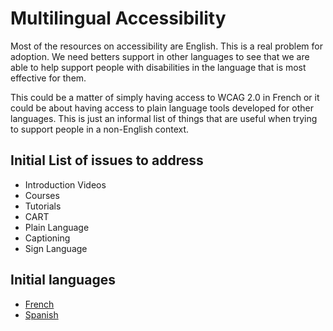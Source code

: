 # Multilingual Accessibility
Most of the resources on accessibility are English. This is a real problem for adoption. We need betters support in other languages to see that we are able to help support people with disabilities in the language that is most effective for them. 

This could be a matter of simply having access to WCAG 2.0 in French or it could be about having access to plain language tools developed for other languages.  This is just an informal list of things that are useful when trying to support people in a non-English context. 

## Initial List of issues to address
- Introduction Videos
- Courses
- Tutorials
- CART
- Plain Language
- Captioning
- Sign Language

## Initial languages
- [French](https://github.com/accessibility/multilingual/blob/master/Fran%C3%A7ais.md)
- [Spanish](https://github.com/accessibility/multilingual/blob/master/Espa%C3%B1ol.md)
